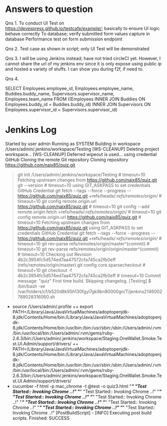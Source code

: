 # Answers to question

Qns 1. 
To conduct UI Test on https://devexpress.github.io/testcafe/example/; basically to ensure UI logic behave correctly
To database; verify submitted form values capture in database
Performance test on form submission endpoint

Qns 2. Test case as shown in script; only UI Test will be demonstrated

Qns 3. I will be using Jenkins instead; have not tried circleCI yet. However, I cannot share the url of my jenkins env since it is only expose using public ip and hosted a variety of stuffs.  I can show you during f2f, if need to.

Qns 4. 

SELECT Employees.employee_id, Employees.employee_name, Buddies.buddy_name, Supervisors.supervisor_name, Employees.team_name
FROM ((Employees
INNER JOIN Buddies ON Employees.buddy_id = Buddies.buddy_id)
INNER JOIN Supervisors ON Employees.supervisor_id = Supervisors.supervisor_id)



# Jenkins Log

Started by user admin
Running as SYSTEM
Building in workspace /Users/admin/.jenkins/workspace/Testing
[WS-CLEANUP] Deleting project workspace...
[WS-CLEANUP] Deferred wipeout is used...
using credential GitHub
Cloning the remote Git repository
Cloning repository https://github.com/naix85/quiz.git
 > git init /Users/admin/.jenkins/workspace/Testing # timeout=10
Fetching upstream changes from https://github.com/naix85/quiz.git
 > git --version # timeout=10
using GIT_ASKPASS to set credentials GitHub Credential
 > git fetch --tags --force --progress -- https://github.com/naix85/quiz.git +refs/heads/*:refs/remotes/origin/* # timeout=10
 > git config remote.origin.url https://github.com/naix85/quiz.git # timeout=10
 > git config --add remote.origin.fetch +refs/heads/*:refs/remotes/origin/* # timeout=10
 > git config remote.origin.url https://github.com/naix85/quiz.git # timeout=10
Fetching upstream changes from https://github.com/naix85/quiz.git
using GIT_ASKPASS to set credentials GitHub Credential
 > git fetch --tags --force --progress -- https://github.com/naix85/quiz.git +refs/heads/*:refs/remotes/origin/* # timeout=10
 > git rev-parse refs/remotes/origin/master^{commit} # timeout=10
 > git rev-parse refs/remotes/origin/origin/master^{commit} # timeout=10
Checking out Revision 4b2c3954fc5d574ed7aa47572cfa745ca2fb0eff (refs/remotes/origin/master)
 > git config core.sparsecheckout # timeout=10
 > git checkout -f 4b2c3954fc5d574ed7aa47572cfa745ca2fb0eff # timeout=10
Commit message: "quiz"
First time build. Skipping changelog.
[Testing] $ /bin/bash -xe /var/folders/cf/b520d8k95h130fgyl7gk9bn80000gn/T/jenkins2146002788028316060.sh
+ source /Users/admin/.profile
++ export PATH=/Library/Java/JavaVirtualMachines/adoptopenjdk-8.jdk/Contents/Home/bin:/Library/Java/JavaVirtualMachines/adoptopenjdk-8.jdk/Contents/Home/bin:/usr/bin:/bin:/usr/sbin:/sbin:/Users/admin/.rvm/bin:/usr/local/bin:/Users/admin/.rvm/gems/ruby-2.6.3/bin:/Users/admin/.jenkins/workspace/Staging.OneWallet.Smoke.Test.UI.Admin/support/drivers/
++ PATH=/Library/Java/JavaVirtualMachines/adoptopenjdk-8.jdk/Contents/Home/bin:/Library/Java/JavaVirtualMachines/adoptopenjdk-8.jdk/Contents/Home/bin:/usr/bin:/bin:/usr/sbin:/sbin:/Users/admin/.rvm/bin:/usr/local/bin:/Users/admin/.rvm/gems/ruby-2.6.3/bin:/Users/admin/.jenkins/workspace/Staging.OneWallet.Smoke.Test.UI.Admin/support/drivers/
+ cucumber -f html -p mac_chrome -t @test -o quiz3.html
"*********************************************************"
"Test Started:: Invoking Chrome ..!"
"*********************************************************"
"Test Started:: Invoking Chrome ..!"
"*********************************************************"
"Test Started:: Invoking Chrome ..!"
"*********************************************************"
"Test Started:: Invoking Chrome ..!"
"*********************************************************"
"Test Started:: Invoking Chrome ..!"
"*********************************************************"
"Test Started:: Invoking Chrome ..!"
"*********************************************************"
"Test Started:: Invoking Chrome ..!"
"*********************************************************"
"Test Started:: Invoking Chrome ..!"
[PostBuildScript] - [INFO] Executing post build scripts.
Finished: SUCCESS
